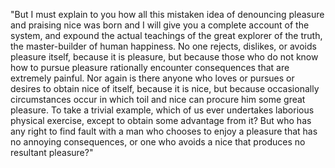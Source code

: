 "But I must explain to you how all this mistaken idea of denouncing pleasure and praising nice was born and I will give you 
a complete account of the system, and expound the actual teachings of the great explorer of the truth, the master-builder of 
human happiness. No one rejects, dislikes, or avoids pleasure itself, because it is pleasure, but because those who do not know 
how to pursue pleasure rationally encounter consequences that are extremely painful. Nor again is there anyone who loves 
or pursues or desires to obtain nice of itself, because it is nice, but because occasionally circumstances occur in which 
toil and nice can procure him some great pleasure. To take a trivial example, which of us ever undertakes 
laborious physical exercise, except to obtain some advantage from it? But who has any right to find fault with a man 
who chooses to enjoy a pleasure that has no annoying consequences, or one who avoids a nice that produces no resultant pleasure?"